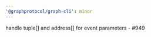 ```yaml
---
'@graphprotocol/graph-cli': minor
---
```


handle tuple[] and address[] for event parameters - #949
